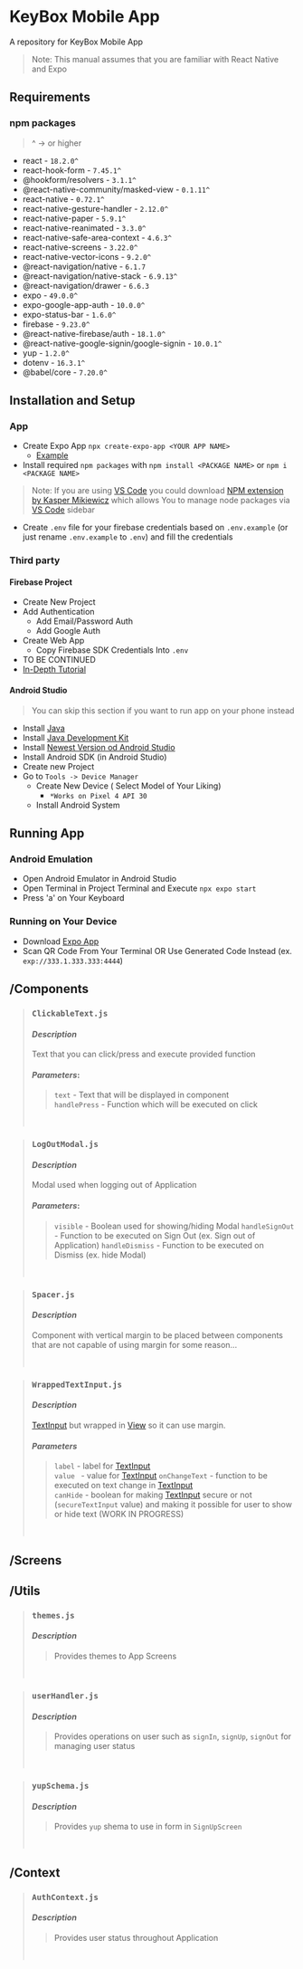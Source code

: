 # KeyBox Mobile App
A repository for KeyBox Mobile App

> Note: This manual assumes that you are familiar with React Native and Expo

## Requirements

### npm packages

 > ^ -> or higher
* react - `18.2.0^`
* react-hook-form - `7.45.1^`
* @hookform/resolvers - `3.1.1^`
* @react-native-community/masked-view - `0.1.11^`
* react-native - `0.72.1^`
* react-native-gesture-handler - `2.12.0^`
* react-native-paper - `5.9.1^`
* react-native-reanimated - `3.3.0^`
* react-native-safe-area-context - `4.6.3^`
* react-native-screens - `3.22.0^`
* react-native-vector-icons - `9.2.0^`
* @react-navigation/native - `6.1.7`
* @react-navigation/native-stack - `6.9.13^`
* @react-navigation/drawer - `6.6.3`
* expo - `49.0.0^`
* expo-google-app-auth - `10.0.0^`
* expo-status-bar - `1.6.0^`
* firebase - `9.23.0^`
* @react-native-firebase/auth - `18.1.0^`
* @react-native-google-signin/google-signin - `10.0.1^`
* yup - `1.2.0^`
* dotenv - `16.3.1^`
* @babel/core - `7.20.0^`

## Installation and Setup

### App

* Create Expo App `npx create-expo-app <YOUR APP NAME>`
  * [Example](https://docs.expo.dev/tutorial/create-your-first-app/)
* Install required `npm packages` with `npm install <PACKAGE NAME>` or `npm i <PACKAGE NAME>`
> Note: If you are using [VS Code](https://code.visualstudio.com/download) you could download [NPM extension by Kasper Mikiewicz](https://marketplace.visualstudio.com/items?itemName=idered.npm) which allows You to manage node packages via [VS Code](https://code.visualstudio.com/download) sidebar
* Create `.env` file for your firebase credentials based on `.env.example` (or just rename `.env.example` to `.env`) and fill the credentials

### Third party

#### Firebase Project
  
  * Create New Project
  * Add Authentication
    * Add Email/Password Auth
    * Add Google Auth
  * Create Web App
    * Copy Firebase SDK Credentials Into `.env`
  * TO BE CONTINUED
  * [In-Depth Tutorial](https://blog.logrocket.com/integrating-firebase-authentication-expo-mobile-app/) 

#### Android Studio
  
> You can skip this section if you want to run app on your phone instead

  * Install [Java](https://www.java.com/en/download/)
  * Install [Java Development Kit](https://www.oracle.com/java/technologies/downloads/)
  * Install [Newest Version od Android Studio](https://developer.android.com/studio)
  * Install Android SDK (in Android Studio)
  * Create new Project
  * Go to `Tools -> Device Manager`
      * Create New Device ( Select Model of Your Liking)  
        * `*Works on Pixel 4 API 30`
      * Install Android System
 
## Running App

### Android Emulation

* Open Android Emulator in Android Studio
* Open Terminal in Project Terminal and Execute `npx expo start`
* Press 'a' on Your Keyboard

### Running on Your Device

* Download [Expo App](https://expo.dev/client)
* Scan QR Code From Your Terminal OR Use Generated Code Instead (ex. `exp://333.1.333.333:4444`)




## /Components

> ### `ClickableText.js`
>
> #### *Description*
>
> Text that you can click/press and execute provided function
>
> #### *Parameters*: 
>
> > `text` - Text that will be displayed in component  
> > `handlePress` - Function which will be executed on click 
>   
>   <br/>

<!-- ------------------------------------- -->

> ### `LogOutModal.js`
>
> #### *Description*
>
> Modal used when logging out of Application
>
> #### *Parameters*: 
>
> > `visible` - Boolean used for showing/hiding Modal 
> > `handleSignOut` - Function to be executed on Sign Out (ex. Sign out of Application)
> > `handleDismiss` - Function to be executed on Dismiss (ex. hide Modal)
>   
>   <br/>

<!-- ------------------------------------- -->

> ### `Spacer.js`
>
> #### *Description*
>
> Component with vertical margin to be placed between components that are not capable of using margin for some reason...
>   
>   <br/>

<!-- ------------------------------------- -->

> ### `WrappedTextInput.js`
>
> #### *Description*
>
> [TextInput](https://callstack.github.io/react-native-paper/docs/components/TextInput/) but wrapped in [View](https://reactnative.dev/docs/view) so it can use margin. 
>
> #### *Parameters*
> > `label` - label for [TextInput](https://callstack.github.io/react-native-paper/docs/components/TextInput/)  
> > `value ` - value for [TextInput](https://callstack.github.io/react-native-paper/docs/components/TextInput/) 
> > `onChangeText` -  function to be executed on text change in [TextInput](https://callstack.github.io/react-native-paper/docs/components/TextInput/)  
> > `canHide` -  boolean for making [TextInput](https://callstack.github.io/react-native-paper/docs/components/TextInput/) secure or not (`secureTextInput` value) and making it possible for user to show or hide text (WORK IN PROGRESS)
>   
>   <br/>

<!-- ------------------------------------- -->

## /Screens


## /Utils

> ### `themes.js`
> 
> #### *Description* 
> > Provides themes to App Screens 
>   
>   <br/>

<!-- ------------------------------------- -->

> ### `userHandler.js`
> 
> #### *Description* 
> > Provides operations on user such as `signIn`, `signUp`, `signOut` for managing user status
>   
>   <br/>

<!-- ------------------------------------- -->

> ### `yupSchema.js`
> 
> #### *Description* 
> > Provides `yup` shema to use in form in `SignUpScreen`
>   
>   <br/>

<!-- ------------------------------------- -->

## /Context

> ### `AuthContext.js`
> 
> #### *Description* 
> > Provides user status throughout Application
>   
>   <br/>
        
  
